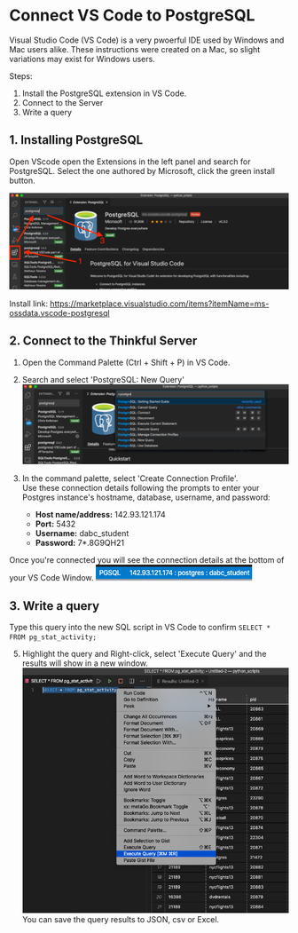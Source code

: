 

# Connect VS Code to PostgreSQL 
Visual Studio Code (VS Code) is a very pwoerful IDE used by Windows and Mac users alike. These instructions were created on a Mac, so slight variations may exist for Windows users.

Steps:
1. Install the PostgreSQL extension in VS Code.
2. Connect to the Server
3. Write a query 

## 1. Installing PostgreSQL
Open VScode open the Extensions in the left panel and search for PostgreSQL. Select the one authored by Microsoft, click the green install button.

![relative image link](images/image1a.png)

Install link: https://marketplace.visualstudio.com/items?itemName=ms-ossdata.vscode-postgresql 

## 2. Connect to the Thinkful Server

1) Open the Command Palette (Ctrl + Shift + P) in VS Code.

2) Search and select 'PostgreSQL: New Query'
![search_image](images/search_image.png)
3) In the command palette, select 'Create Connection Profile'.  
Use these connection details following the prompts to enter your Postgres instance's hostname, database, username, and password:
	-   **Host name/address:**  142.93.121.174
	-   **Port:**  5432
	-   **Username:**  dabc_student
	-   **Password:**  7*.8G9QH21

Once you're connected you will see the connection details at the bottom of your VS Code Window.
![connect image](images/connect_image.png)

## 3. Write a query
Type this query into the new SQL script in VS Code to confirm `SELECT * FROM pg_stat_activity;`

5) Highlight the query and Right-click, select 'Execute Query' and the results will show in a new window.
![execute qry](images/exe_q1_image.png)
You can save the query results to JSON, csv or Excel.



<!--stackedit_data:
eyJoaXN0b3J5IjpbLTE3ODU4NTE0NzMsMTYyNjkyNjMwMywxMT
YxNDg3MDksNjA4NDA3NzksLTE5MDA5Mjk3NDEsMTE3MDc3OTQ5
MCwtMTQxMTQ1NTU1OCwyODE0NTc4MzBdfQ==
-->